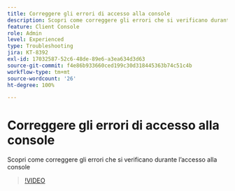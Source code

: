 ```yaml
---
title: Correggere gli errori di accesso alla console
description: Scopri come correggere gli errori che si verificano durante l’accesso alla console
feature: Client Console
role: Admin
level: Experienced
type: Troubleshooting
jira: KT-8392
exl-id: 17032587-52c6-48de-89e6-a3ea634d3d63
source-git-commit: f4e86b933660ced199c30d318445363b74c51c4b
workflow-type: tm+mt
source-wordcount: '26'
ht-degree: 100%

---
```


# Correggere gli errori di accesso alla console

Scopri come correggere gli errori che si verificano durante l’accesso alla console

>[!VIDEO](https://video.tv.adobe.com/v/335896?quality=12&learn=on)
